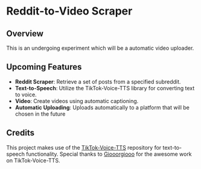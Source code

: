 # Reddit-to-Video Scraper

## Overview

This is an undergoing experiment which will be a automatic video uploader. 

## Upcoming Features

- **Reddit Scraper**: Retrieve a set of posts from a specified subreddit.
- **Text-to-Speech**: Utilize the TikTok-Voice-TTS library for converting text to voice.
- **Video**: Create videos using automatic captioning.
- **Automatic Uploading**: Uploads automatically to a platform that will be chosen in the future

## Credits

This project makes use of the [TikTok-Voice-TTS](https://github.com/Giooorgiooo/TikTok-Voice-TTS) repository for text-to-speech functionality. Special thanks to [Giooorgiooo](https://github.com/Giooorgiooo) for the awesome work on TikTok-Voice-TTS.